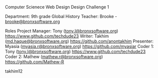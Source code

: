 Computer Scienece Web Design Design Challenge 1

Department: 9th grade Global History
Teacher: Brooke - brooke@bronxsoftware.org

Roles
Project Manager: Tony (tony.l@bronxsoftware.org) https://www.github.com/techdude23
Writer: Takhim (md.haque@bronxsoftware.org) https://github.com/anontakhim
Presenter: Myasia (myasia.r@bronxsoftware.org) https://github.com/myasiar
Coder 1: Tony (tony.l@bronxsoftware.org) https://www.github.com/techdude23
Coder 2: Mathew (mathew.r@bronxsoftware.org) https://github.com/Mathew-R

takhim12
